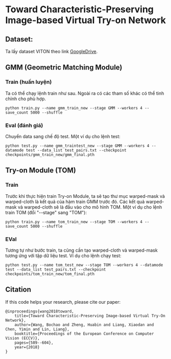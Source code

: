 # Toward Characteristic-Preserving Image-based Virtual Try-on Network

## Dataset:
Ta lấy dataset VITON theo link [GoogleDrive](https://drive.google.com/open?id=1MxCUvKxejnwWnoZ-KoCyMCXo3TLhRuTo).


## GMM (Geometric Matching Module)
### Train (huấn luyện)
Ta có thể chạy lệnh train như sau. Ngoài ra có các tham số khác có thể tinh chỉnh cho phù hợp. 
```
python train.py --name gmm_train_new --stage GMM --workers 4 --save_count 5000 --shuffle
```

### Eval (đánh giá)
Chuyển data sang chế độ test. Một ví dụ cho lệnh test:
```
python test.py --name gmm_traintest_new --stage GMM --workers 4 --datamode test --data_list test_pairs.txt --checkpoint checkpoints/gmm_train_new/gmm_final.pth
```

## Try-on Module (TOM)
### Train
Trước khi thực hiện train Try-on Module, ta sẽ tạo thư mục warped-mask và warped-cloth là kết quả của hàm train GMM trước đó. Các kết quả warped-mask và warped-cloth sẽ là đầu vào cho mô hình TOM. Một ví dụ cho lệnh train TOM (đổi "--stage" sang "TOM"):

```
python train.py --name tom_train_new --stage TOM --workers 4 --save_count 5000 --shuffle 
```
### EVal
Tương tự như bước train, ta cũng cần tạo warped-cloth và warped-mask tương ứng với tập dữ liệu test. Ví dụ cho lệnh chạy test:
```
python test.py --name tom_test_new --stage TOM --workers 4 --datamode test --data_list test_pairs.txt --checkpoint checkpoints/tom_train_new/tom_final.pth
```

## Citation
If this code helps your research, please cite our paper:

	@inproceedings{wang2018toward,
		title={Toward Characteristic-Preserving Image-based Virtual Try-On Network},
		author={Wang, Bochao and Zheng, Huabin and Liang, Xiaodan and Chen, Yimin and Lin, Liang},
		booktitle={Proceedings of the European Conference on Computer Vision (ECCV)},
		pages={589--604},
		year={2018}
	}

